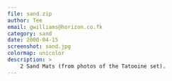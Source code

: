 ```yaml
---
file: sand.zip
author: Tee
email: gwilliams@horizon.co.fk
category: sand
date: 2000-04-15
screenshot: sand.jpg
colormap: unicolor
description: >
    2 Sand Mats (from photos of the Tatooine set).
---
```

